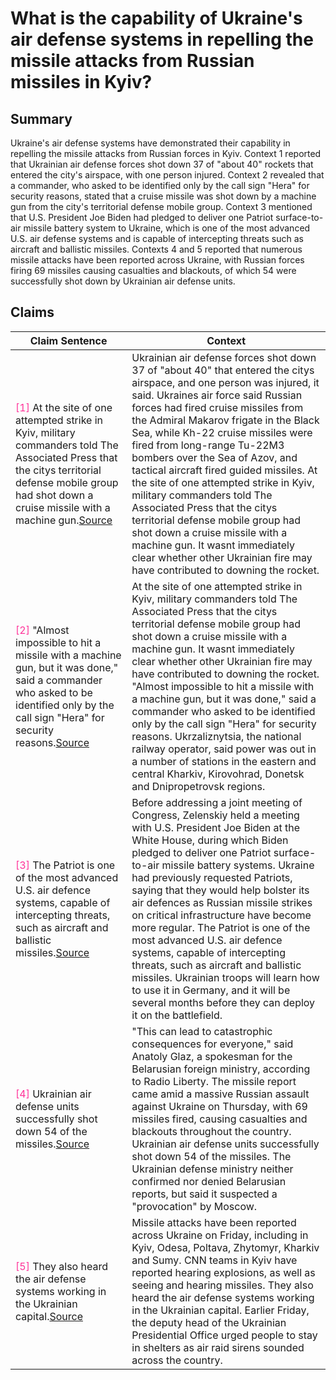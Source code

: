 # What is the capability of Ukraine's air defense systems in repelling the missile attacks from Russian missiles in Kyiv?

## Summary
Ukraine's air defense systems have demonstrated their capability in repelling the missile attacks from Russian forces in Kyiv. Context 1 reported that Ukrainian air defense forces shot down 37 of "about 40" rockets that entered the city's airspace, with one person injured. Context 2 revealed that a commander, who asked to be identified only by the call sign "Hera" for security reasons, stated that a cruise missile was shot down by a machine gun from the city's territorial defense mobile group. Context 3 mentioned that U.S. President Joe Biden had pledged to deliver one Patriot surface-to-air missile battery system to Ukraine, which is one of the most advanced U.S. air defense systems and is capable of intercepting threats such as aircraft and ballistic missiles. Contexts 4 and 5 reported that numerous missile attacks have been reported across Ukraine, with Russian forces firing 69 missiles causing casualties and blackouts, of which 54 were successfully shot down by Ukrainian air defense units.

## Claims
| Claim Sentence | Context |
|---|---|
|<font color=#FF3399>[1]</font> At the site of one attempted strike in Kyiv, military commanders told The Associated Press that the citys territorial defense mobile group had shot down a cruise missile with a machine gun.<a href="https://www.pbs.org/newshour/world/russia-launches-another-major-missile-attack-across-ukraine" target="_blank">Source</a>| Ukrainian air defense forces shot down 37 of "about 40" that entered the citys airspace, and one person was injured, it said. Ukraines air force said Russian forces had fired cruise missiles from the Admiral Makarov frigate in the Black Sea, while Kh-22 cruise missiles were fired from long-range Tu-22M3 bombers over the Sea of Azov, and tactical aircraft fired guided missiles. At the site of one attempted strike in Kyiv, military commanders told The Associated Press that the citys territorial defense mobile group had shot down a cruise missile with a machine gun. It wasnt immediately clear whether other Ukrainian fire may have contributed to downing the rocket.|
|<font color=#FF3399>[2]</font> "Almost impossible to hit a missile with a machine gun, but it was done," said a commander who asked to be identified only by the call sign "Hera" for security reasons.<a href="https://apnews.com/article/russia-ukraine-kyiv-5d3e5ee5e93b6402d5214b3cf094fa1c" target="_blank">Source</a>| At the site of one attempted strike in Kyiv, military commanders told The Associated Press that the citys territorial defense mobile group had shot down a cruise missile with a machine gun. It wasnt immediately clear whether other Ukrainian fire may have contributed to downing the rocket. "Almost impossible to hit a missile with a machine gun, but it was done," said a commander who asked to be identified only by the call sign "Hera" for security reasons. Ukrzaliznytsia, the national railway operator, said power was out in a number of stations in the eastern and central Kharkiv, Kirovohrad, Donetsk and Dnipropetrovsk regions.|
|<font color=#FF3399>[3]</font> The Patriot is one of the most advanced U.S. air defence systems, capable of intercepting threats, such as aircraft and ballistic missiles.<a href="https://www.reuters.com/business/aerospace-defense/russia-says-patriot-missiles-kyiv-wont-help-settle-ukraine-conflict-2022-12-22/" target="_blank">Source</a>| Before addressing a joint meeting of Congress, Zelenskiy held a meeting with U.S. President Joe Biden at the White House, during which Biden pledged to deliver one Patriot surface-to-air missile battery systems. Ukraine had previously requested Patriots, saying that they would help bolster its air defences as Russian missile strikes on critical infrastructure have become more regular. The Patriot is one of the most advanced U.S. air defence systems, capable of intercepting threats, such as aircraft and ballistic missiles. Ukrainian troops will learn how to use it in Germany, and it will be several months before they can deploy it on the battlefield.|
|<font color=#FF3399>[4]</font> Ukrainian air defense units successfully shot down 54 of the missiles.<a href="https://www.politico.eu/article/ukraine-war-belarus-downed-missile-russia-provocation/" target="_blank">Source</a>| "This can lead to catastrophic consequences for everyone," said Anatoly Glaz, a spokesman for the Belarusian foreign ministry, according to Radio Liberty. The missile report came amid a massive Russian assault against Ukraine on Thursday, with 69 missiles fired, causing casualties and blackouts throughout the country. Ukrainian air defense units successfully shot down 54 of the missiles. The Ukrainian defense ministry neither confirmed nor denied Belarusian reports, but said it suspected a "provocation" by Moscow.|
|<font color=#FF3399>[5]</font> They also heard the air defense systems working in the Ukrainian capital.<a href="https://www.cnn.com/europe/live-news/russia-ukraine-war-news-12-16-22/h_69ebf33df3506408b40097537a9303c2" target="_blank">Source</a>| Missile attacks have been reported across Ukraine on Friday, including in Kyiv, Odesa, Poltava, Zhytomyr, Kharkiv and Sumy. CNN teams in Kyiv have reported hearing explosions, as well as seeing and hearing missiles. They also heard the air defense systems working in the Ukrainian capital. Earlier Friday, the deputy head of the Ukrainian Presidential Office urged people to stay in shelters as air raid sirens sounded across the country.|
